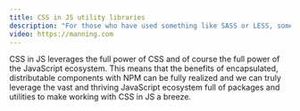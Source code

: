 ```yaml
---
title: CSS in JS utility libraries
description: "For those who have used something like SASS or LESS, something like mixins, color utilies, etc. are oftentimes sorely missed. Is there anything equivalent with CSS in JS? (Uhm... yes)"
video: https://manning.com
---
```


CSS in JS leverages the full power of CSS and of course the full power of the JavaScript ecosystem. This means that the benefits of encapsulated, distributable components with NPM can be fully realized and we can truly leverage the vast and thriving JavaScript ecosystem full of packages and utilities to make working with CSS in JS a breeze.
